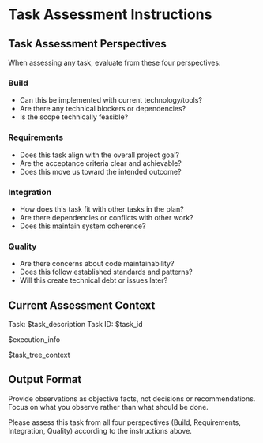 # Task Assessment Instructions

## Task Assessment Perspectives

When assessing any task, evaluate from these four perspectives:

### Build
- Can this be implemented with current technology/tools?
- Are there any technical blockers or dependencies?
- Is the scope technically feasible?

### Requirements
- Does this task align with the overall project goal?
- Are the acceptance criteria clear and achievable?
- Does this move us toward the intended outcome?

### Integration
- How does this task fit with other tasks in the plan?
- Are there dependencies or conflicts with other work?
- Does this maintain system coherence?

### Quality
- Are there concerns about code maintainability?
- Does this follow established standards and patterns?
- Will this create technical debt or issues later?

## Current Assessment Context

<task>
Task: $task_description
Task ID: $task_id
</task>

$execution_info

$task_tree_context

## Output Format

Provide observations as objective facts, not decisions or recommendations. Focus on what you observe rather than what should be done.

Please assess this task from all four perspectives (Build, Requirements, Integration, Quality) according to the instructions above.
